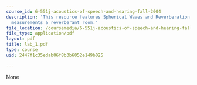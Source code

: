 ```yaml
---
course_id: 6-551j-acoustics-of-speech-and-hearing-fall-2004
description: 'This resource features Spherical Waves and Reverberation: Sound pressure
  measurements a reverberant room.'
file_location: /coursemedia/6-551j-acoustics-of-speech-and-hearing-fall-2004/2447f1c35edab06f8b3b6052e149b025_lab_1.pdf
file_type: application/pdf
layout: pdf
title: lab_1.pdf
type: course
uid: 2447f1c35edab06f8b3b6052e149b025

---
```

None